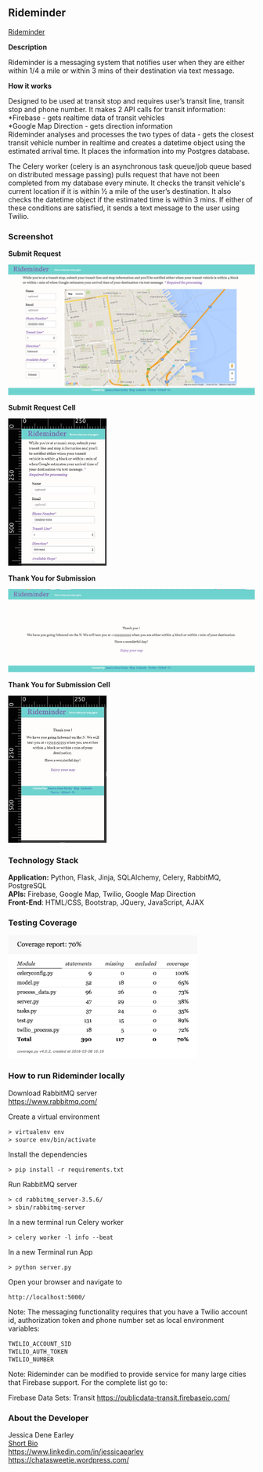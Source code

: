 Rideminder
--------
[Rideminder](http://rideminder.herokuapp.com)

**Description**

Rideminder is a messaging system that notifies user when they are either within 1/4 a mile or within 3 mins of their destination via text message. 


**How it works**

Designed to be used at transit stop and requires user’s transit line, transit stop and phone number. It makes 2 API calls for transit information:   
   *Firebase - gets realtime data of transit vehicles   
   *Google Map Direction - gets direction information   
Rideminder analyses and processes the two types of data - gets the closest transit vehicle number in realtime and creates a datetime object using the estimated arrival time. It places the information into my Postgres database.

The Celery worker (celery is an asynchronous task queue/job queue based on distributed message passing) pulls request that have not been completed from my database every minute. It checks the transit vehicle's current location if it is within ½ a mile of the user’s destination. It also checks the datetime object if the estimated time is within 3 mins. If either of these conditions are satisfied, it sends a text message to the user using Twilio.  



### Screenshot

**Submit Request**

<img src="static/rideminder_new_color.jpg">

**Submit Request Cell**

<img src="static/rideminder-cell.jpg" height="300">

**Thank You for Submission**

<img src="static/thank-you.jpg" >

**Thank You for Submission Cell**

<img src="static/thankyou-cell.jpg" height="300">


### Technology Stack

**Application:** Python, Flask, Jinja, SQLAlchemy, Celery, RabbitMQ, PostgreSQL    
**APIs:** Firebase, Google Map, Twilio, Google Map Direction  
**Front-End**: HTML/CSS, Bootstrap, JQuery, JavaScript, AJAX    


### Testing Coverage

<img src="static/coveragereportrideminder.png" height="250">


### How to run Rideminder locally

Download RabbitMQ server    
https://www.rabbitmq.com/


Create a virtual environment 

```
> virtualenv env
> source env/bin/activate
```

Install the dependencies

```
> pip install -r requirements.txt
```

Run RabbitMQ server

```
> cd rabbitmq_server-3.5.6/
> sbin/rabbitmq-server 
```

In a new terminal run Celery worker
```
> celery worker -l info --beat
```

In a new Terminal run App
```
> python server.py
```


Open your browser and navigate to 

```
http://localhost:5000/
```

Note: The messaging functionality requires that you have a Twilio account id, authorization token and phone number set as local environment variables:

```
TWILIO_ACCOUNT_SID
TWILIO_AUTH_TOKEN
TWILIO_NUMBER
```

Note: Rideminder can be modified to provide service for many large cities that Firebase support. For the complete list go to:

Firebase Data Sets: Transit https://publicdata-transit.firebaseio.com/


### About the Developer    
Jessica Dene Earley    
[Short Bio](https://chatasweetie.wordpress.com/about-me/)   
https://www.linkedin.com/in/jessicaearley    
https://chatasweetie.wordpress.com/    
